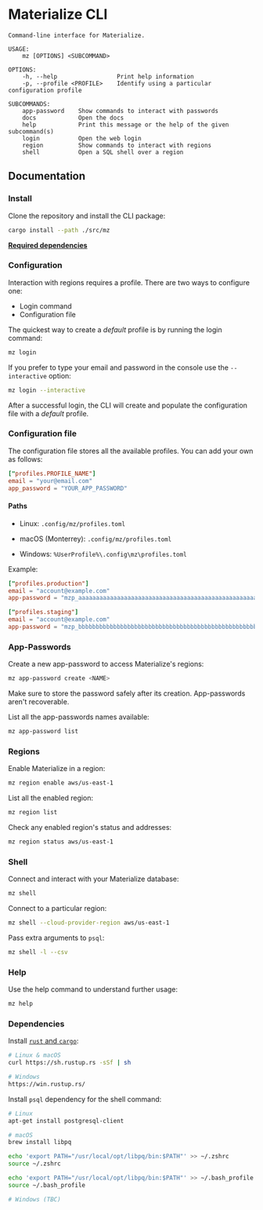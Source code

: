 # Materialize CLI

```
Command-line interface for Materialize.

USAGE:
    mz [OPTIONS] <SUBCOMMAND>

OPTIONS:
    -h, --help                 Print help information
    -p, --profile <PROFILE>    Identify using a particular configuration profile

SUBCOMMANDS:
    app-password    Show commands to interact with passwords
    docs            Open the docs
    help            Print this message or the help of the given subcommand(s)
    login           Open the web login
    region          Show commands to interact with regions
    shell           Open a SQL shell over a region
```

## Documentation

### Install

Clone the repository and install the CLI package:

```bash
cargo install --path ./src/mz
```

**[Required dependencies](#Dependencies)**

### Configuration

Interaction with regions requires a profile. There are two ways to configure one:

- Login command
- Configuration file

The quickest way to create a _default_ profile is by running the login command:

```bash
mz login
```

If you prefer to type your email and password in the console use the `--interactive` option:

```bash
mz login --interactive
```

After a successful login, the CLI will create and populate the configuration file with a _default_ profile.

### Configuration file

The configuration file stores all the available profiles. You can add your own as follows:

```TOML
["profiles.PROFILE_NAME"]
email = "your@email.com"
app_password = "YOUR_APP_PASSWORD"
```

#### Paths
* Linux: `.config/mz/profiles.toml`

* macOS (Monterrey): `.config/mz/profiles.toml`

* Windows: `%UserProfile%\.config\mz\profiles.toml`

Example:
```TOML
["profiles.production"]
email = "account@example.com"
app-password = "mzp_aaaaaaaaaaaaaaaaaaaaaaaaaaaaaaaaaaaaaaaaaaaaaaaaaaaaaaaaaaaaaaaa"

["profiles.staging"]
email = "account@example.com"
app-password = "mzp_bbbbbbbbbbbbbbbbbbbbbbbbbbbbbbbbbbbbbbbbbbbbbbbbbbbbbbbbbbbbbbbb"
```

### App-Passwords

Create a new app-password to access Materialize's regions:

```bash
mz app-password create <NAME>
```

Make sure to store the password safely after its creation. App-passwords aren't recoverable.

List all the app-passwords names available:
```bash
mz app-password list
```

### Regions

Enable Materialize in a region:

```bash
mz region enable aws/us-east-1
```

List all the enabled region:

```bash
mz region list
```

Check any enabled region's status and addresses:

```bash
mz region status aws/us-east-1
```

### Shell

Connect and interact with your Materialize database:

```bash
mz shell
```

Connect to a particular region:

```bash
mz shell --cloud-provider-region aws/us-east-1
```

Pass extra arguments to `psql`:

```bash
mz shell -l --csv
```


### Help

Use the help command to understand further usage:

```bash
mz help
```

### Dependencies

Install [`rust` and `cargo`](https://doc.rust-lang.org/cargo/getting-started/installation.html):

```bash
# Linux & macOS
curl https://sh.rustup.rs -sSf | sh

# Windows
https://win.rustup.rs/
```

Install `psql` dependency for the shell command:

```bash
# Linux
apt-get install postgresql-client

# macOS
brew install libpq

echo 'export PATH="/usr/local/opt/libpq/bin:$PATH"' >> ~/.zshrc
source ~/.zshrc

echo 'export PATH="/usr/local/opt/libpq/bin:$PATH"' >> ~/.bash_profile
source ~/.bash_profile

# Windows (TBC)
```
